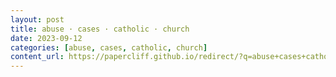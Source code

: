 ```yaml
---
layout: post
title: abuse · cases · catholic · church
date: 2023-09-12
categories: [abuse, cases, catholic, church]
content_url: https://papercliff.github.io/redirect/?q=abuse+cases+catholic+church&tbs=cdr:1,cd_min:9/11/2023,cd_max:9/13/2023
---
```

